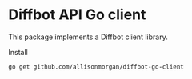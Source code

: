 # Diffbot API Go client

This package implements a Diffbot client library.

Install

	go get github.com/allisonmorgan/diffbot-go-client

